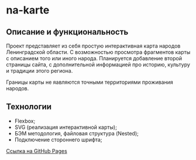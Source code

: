 # na-karte

## Описание и функциональность

Проект представляет из себя простую интерактивная карта народов Ленинградской области. С возможностью просмотра фрагментов карты с описанием того или иного народа. Планируется добавление второй страницы сайта, с дополнительной информацией про историю, культуру и традиции этого региона.

Границы карты не яавляются точными территориями проживания народов.

## Технологии

* Flexbox;
* SVG (реализация интерактивной карты);
* БЭМ методология, файловая структура (Nested);
* Подключение стороннего шрифта;

[Ссылка на GitHub Pages]()
